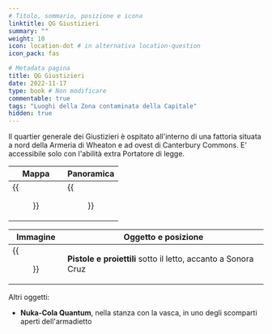 ```yaml
---
# Titolo, sommario, posizione e icona
linktitle: QG Giustizieri
summary: ""
weight: 10
icon: location-dot # in alternativa location-question
icon_pack: fas

# Metadata pagina
title: QG Giustizieri
date: 2022-11-17
type: book # Non modificare
commentable: true
tags: "Luoghi della Zona contaminata della Capitale"
hidden: true
---
```




Il quartier generale dei Giustizieri è ospitato all'interno di una fattoria situata a nord della Armeria di Wheaton e ad ovest di Canterbury Commons. E' accessibile solo con l'abilità extra Portatore di legge.

| Mappa                                    | Panoramica                           |
| ---------------------------------------- | ------------------------------------ |
| {{<figure src="Regulator_HQ_loc.webp">}} | {{<figure src="Regulator_HQ.webp">}} |

| Immagine                                              | Oggetto e posizione                                            |
| ----------------------------------------------------- | -------------------------------------------------------------- |
| {{<figure src="Guns_and_Bullets_Regulator_HQ.webp">}} | **Pistole e proiettili** sotto il letto, accanto a Sonora Cruz |


Altri oggetti:
- **Nuka-Cola Quantum**, nella stanza con la vasca, in uno degli scomparti aperti dell'armadietto
